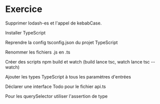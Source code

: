 # Exercice

Supprimer lodash-es et l'appel de kebabCase.

Installer TypeScript

Reprendre la config tsconfig.json du projet TypeScript

Renommer les fichiers .js en .ts

Créer des scripts npm build et watch (build lance tsc, watch lance tsc --watch)

Ajouter les types TypeScript à tous les paramètres d'entrées

Déclarer une interface Todo pour le fichier api.ts

Pour les querySelector utiliser l'assertion de type

